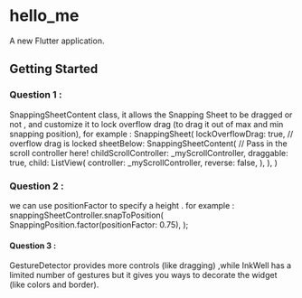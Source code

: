 # hello_me

A new Flutter application.

## Getting Started

### Question 1 :
SnappingSheetContent class, it allows the Snapping Sheet to be dragged or not , and customize it to lock overflow drag (to drag it out of max and min snapping position),
for example :
      SnappingSheet(
            lockOverflowDrag: true, // overflow drag is locked 
            sheetBelow: SnappingSheetContent(
                  // Pass in the scroll controller here!
              childScrollController: _myScrollController,
               draggable: true,
                  child: ListView(
                controller: _myScrollController,
                  reverse: false,
              ),
              ),
       )
### Question 2 : 
we can use positionFactor to specify a height .
for example :
snappingSheetController.snapToPosition(
      SnappingPosition.factor(positionFactor: 0.75),
    );
#### Question 3 :
GestureDetector provides more controls (like dragging) ,while InkWell has a limited number of gestures but it gives you ways to decorate the widget (like colors and border).
